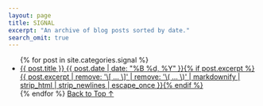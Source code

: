```yaml
---
layout: page
title: SIGNAL
excerpt: "An archive of blog posts sorted by date."
search_omit: true
---
```



<ul class="post-list">
{% for post in site.categories.signal %}
  <li><article><a href="{{ site.url }}{{ post.url }}">{{ post.title }} <span class="entry-date"><time datetime="{{ post.date | date_to_xmlschema }}">{{ post.date | date: "%B %d, %Y" }}</time></span>{% if post.excerpt %} <span class="excerpt">{{ post.excerpt | remove: '\[ ... \]' | remove: '\( ... \)' | markdownify | strip_html | strip_newlines | escape_once }}</span>{% endif %}</a></article></li>
{% endfor %}
<a href="#post-title" class="back-to-top">Back to Top ↑</a>
</ul>
